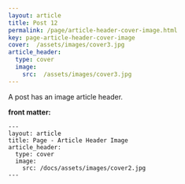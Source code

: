 ```yaml
---
layout: article
title: Post 12
permalink: /page/article-header-cover-image.html
key: page-article-header-cover-image
cover:  /assets/images/cover3.jpg
article_header:
  type: cover
  image:
    src:  /assets/images/cover3.jpg
---
```


A post has an image article header.

<!--more-->

**front matter:**

    ---
    layout: article
    title: Page - Article Header Image
    article_header:
      type: cover
      image:
        src: /docs/assets/images/cover2.jpg
    ---
